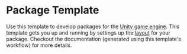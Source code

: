 # Package Template
Use this template to develop packages for the [Unity game engine](https://unity.com/). This template gets you up and running by settings up the [layout](https://docs.unity3d.com/Manual/cus-layout.html) for your package. Checkout the documentation (generated using this template's workflow) for more details.